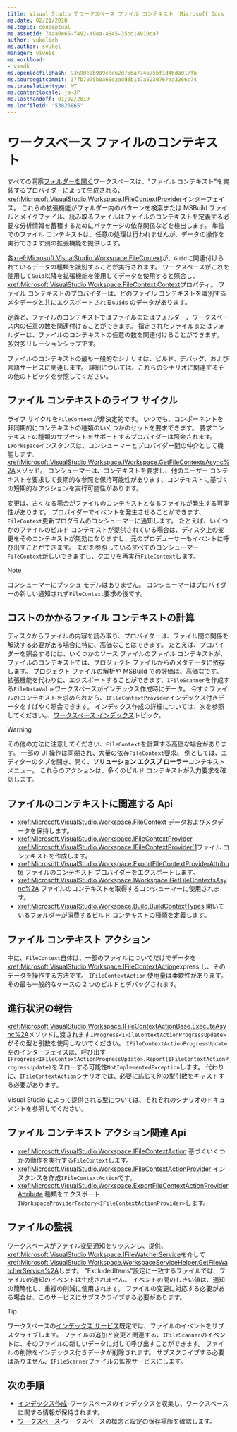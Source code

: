 ```yaml
---
title: Visual Studio でワークスペース ファイル コンテキスト |Microsoft Docs
ms.date: 02/21/2018
ms.topic: conceptual
ms.assetid: 7aaa0e65-f492-49ea-a845-35bd14910ca7
author: vukelich
ms.author: svukel
manager: viveis
ms.workload:
- vssdk
ms.openlocfilehash: 93690eab989cee62d756a774675bf1d46da017fb
ms.sourcegitcommit: 37fb7075b0a65d2add3b137a5230767aa3266c74
ms.translationtype: MT
ms.contentlocale: ja-JP
ms.lasthandoff: 01/02/2019
ms.locfileid: "53826865"
---
```

# <a name="workspace-file-contexts"></a>ワークスペース ファイルのコンテキスト

すべての洞察[フォルダーを開く](../ide/develop-code-in-visual-studio-without-projects-or-solutions.md)ワークスペースは、"ファイル コンテキスト"を実装するプロバイダーによって生成される、<xref:Microsoft.VisualStudio.Workspace.IFileContextProvider>インターフェイス。 これらの拡張機能がフォルダー内のパターンを検索または MSBuild ファイルとメイクファイル、読み取るファイルはファイルのコンテキストを定義する必要な分析情報を蓄積するためにパッケージの依存関係などを検出します。 単独でのファイル コンテキストは、任意の処理は行われませんが、データの操作を実行できます別の拡張機能を提供します。

各<xref:Microsoft.VisualStudio.Workspace.FileContext>が、`Guid`に関連付けられているデータの種類を識別することが実行されます。 ワークスペースがこれを使用して`Guid`以降を拡張機能を使用してデータを使用すると照合し、<xref:Microsoft.VisualStudio.Workspace.FileContext.Context>プロパティ。 ファイル コンテキストのプロバイダーは、どのファイル コンテキストを識別するメタデータと共にエクスポートされる`Guid`s のデータがあります。

定義と、ファイルのコンテキストではファイルまたはフォルダー、ワークスペース内の任意の数を関連付けることができます。 指定されたファイルまたはフォルダーは、ファイルのコンテキストの任意の数を関連付けることができます。 多対多リレーションシップです。

ファイルのコンテキストの最も一般的なシナリオは、ビルド、デバッグ、および言語サービスに関連します。 詳細については、これらのシナリオに関連するその他のトピックを参照してください。

## <a name="file-context-lifecycle"></a>ファイル コンテキストのライフ サイクル

ライフ サイクルを`FileContext`が非決定的です。 いつでも、コンポーネントを非同期的にコンテキストの種類のいくつかのセットを要求できます。 要求コンテキストの種類のサブセットをサポートするプロバイダーは照会されます。 `IWorkspace`インスタンスは、コンシューマーとプロバイダー間の仲介として機能します、<xref:Microsoft.VisualStudio.Workspace.IWorkspace.GetFileContextsAsync%2A>メソッド。 コンシューマーは、コンテキストを要求し、他のユーザー コンテキストを要求して長期的な参照を保持可能性があります、コンテキストに基づくの短期的なアクションを実行可能性があります。 

変更は、古くなる場合がファイルのコンテキストとなるファイルが発生する可能性があります。 プロバイダーでイベントを発生させることができます、`FileContext`更新プログラムのコンシューマーに通知します。 たとえば、いくつかのファイルのビルド コンテキストが提供されている場合は、ディスク上の変更をそのコンテキストが無効になりますし、元のプロデューサーもイベントに呼び出すことができます。 まだを参照しているすべてのコンシューマー`FileContext`新しいできますし、クエリを再実行`FileContext`します。

>[!NOTE]
>コンシューマーにプッシュ モデルはありません。 コンシューマーはプロバイダーの新しい通知されず`FileContext`要求の後です。

## <a name="expensive-file-context-computations"></a>コストのかかるファイル コンテキストの計算

ディスクからファイルの内容を読み取り、プロバイダーは、ファイル間の関係を解決する必要がある場合に特に、高価なことはできます。 たとえば、プロバイダーを照会するには、いくつかのソース ファイルのファイル コンテキストが、ファイルのコンテキストでは、プロジェクト ファイルからのメタデータに依存します。 プロジェクト ファイルの解析や MSBuild での評価は、高価なです。 拡張機能を代わりに、エクスポートすることができます、`IFileScanner`を作成する`FileDataValue`ワークスペースがインデックス作成時にデータ。 今すぐファイルのコンテキストを求められたら、`IFileContextProvider`インデックス付きデータをすばやく照会できます。 インデックス作成の詳細については、次を参照してください。、[ワークスペース インデックス](workspace-indexing.md)トピック。

>[!WARNING]
>その他の方法に注意してください、`FileContext`を計算する高価な場合があります。 一部の UI 操作は同期され、大量の依存`FileContext`要求。 例としては、エディターのタブを開き、開く、**ソリューション エクスプ ローラー**コンテキスト メニュー。 これらのアクションは、多くのビルド コンテキストが入力要求を確認します。

## <a name="file-context-related-apis"></a>ファイルのコンテキストに関連する Api

- <xref:Microsoft.VisualStudio.Workspace.FileContext> データおよびメタデータを保持します。
- <xref:Microsoft.VisualStudio.Workspace.IFileContextProvider> <xref:Microsoft.VisualStudio.Workspace.IFileContextProvider`1>ファイル コンテキストを作成します。
- <xref:Microsoft.VisualStudio.Workspace.ExportFileContextProviderAttribute> ファイルのコンテキスト プロバイダーをエクスポートします。
- <xref:Microsoft.VisualStudio.Workspace.IWorkspace.GetFileContextsAsync%2A> ファイルのコンテキストを取得するコンシューマーに使用されます。
- <xref:Microsoft.VisualStudio.Workspace.Build.BuildContextTypes> 開いているフォルダーが消費するビルド コンテキストの種類を定義します。

## <a name="file-context-actions"></a>ファイル コンテキスト アクション

中に、`FileContext`自体は、一部のファイルについてだけでデータを<xref:Microsoft.VisualStudio.Workspace.IFileContextAction>express し、そのデータを操作する方法です。 `IFileContextAction` 使用量は柔軟性があります。 その最も一般的なケースの 2 つのビルドとデバッグされます。

## <a name="reporting-progress"></a>進行状況の報告

<xref:Microsoft.VisualStudio.Workspace.IFileContextActionBase.ExecuteAsync%2A>メソッドに渡されます`IProgress<IFileContextActionProgressUpdate>`がその型と引数を使用しないでください。 `IFileContextActionProgressUpdate` 空のインターフェイスは、呼び出す`IProgress<IFileContextActionProgressUpdate>.Report(IFileContextActionProgressUpdate)`をスローする可能性`NotImplementedException`します。 代わりに、`IFileContextAction`シナリオでは、必要に応じて別の型引数をキャストする必要があります。

Visual Studio によって提供される型については、それぞれのシナリオのドキュメントを参照してください。

## <a name="file-context-action-related-apis"></a>ファイル コンテキスト アクション関連 Api

- <xref:Microsoft.VisualStudio.Workspace.IFileContextAction> 基づくいくつかの動作を実行する`FileContext`します。
- <xref:Microsoft.VisualStudio.Workspace.IFileContextActionProvider> インスタンスを作成`IFileContextAction`です。
- <xref:Microsoft.VisualStudio.Workspace.ExportFileContextActionProviderAttribute> 種類をエクスポート`IWorkspaceProviderFactory<IFileContextActionProvider>`します。

## <a name="file-watching"></a>ファイルの監視

ワークスペースがファイル変更通知をリッスンし、提供、<xref:Microsoft.VisualStudio.Workspace.IFileWatcherService>を介して<xref:Microsoft.VisualStudio.Workspace.WorkspaceServiceHelper.GetFileWatcherService%2A>します。 "ExcludedItems"設定に一致するファイルでは、ファイルの通知のイベントは生成されません。 イベントの間のしきい値は、通知の簡略化し、重複の削減に使用されます。 ファイルの変更に対応する必要がある場合は、このサービスにサブスクライブする必要があります。

>[!TIP]
>ワークスペースの[インデックス サービス](workspace-indexing.md)既定では、ファイルのイベントをサブスクライブします。 ファイルの追加と変更と関連する、`IFileScanner`のイベントは、そのファイルの新しいデータに対して呼び出すことができます。 ファイルの削除をインデックス付きデータが削除されます。 サブスクライブする必要はありません、`IFileScanner`ファイルの監視サービスにします。

## <a name="next-steps"></a>次の手順

* [インデックス作成](workspace-indexing.md)-ワークスペースのインデックスを収集し、ワークスペースに関する情報が保持されます。
* [ワークスペース](workspaces.md)-ワークスペースの概念と設定の保存場所を確認します。
